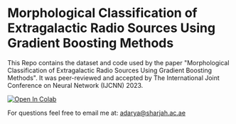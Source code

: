 # Morphological Classification of Extragalactic Radio Sources Using Gradient Boosting Methods

This Repo contains the dataset and code used by the paper "Morphological Classification of Extragalactic Radio Sources Using Gradient Boosting Methods". It was peer-reviewed and accepted by The International Joint Conference on Neural Network (IJCNN) 2023. 

[![Open In Colab](https://colab.research.google.com/assets/colab-badge.svg)](https://colab.research.google.com/github/AbdollahMasoud/IJCNN-2023/blob/main/IJCNN_2023.ipynb)

For questions feel free to email me at: adarya@sharjah.ac.ae
